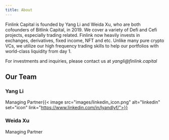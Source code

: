 ```yaml
---
title: About
---
```

Finlink Capital is founded by Yang Li and Weida Xu, who are both cofounders of Bitlink Capital, in 2019.
We cover a variety of Defi and Cefi projects, especially trading related. Finlink now heavily invests
in exchanges, derivatives, fixed income, NFT and etc. Unlike many pure crypto VCs,
we utilize our high frequency trading skills to help our portfolios with world-class liquidity from day 1.

For investments and inquiries, please contact us at _yangli@finlink.capital_

## Our Team
### Yang Li
Managing Partner{{< image src="images/linkedin_icon.png" alt="linkedin" set="icon" link="https://www.linkedin.com/in/lyandlyf/">}}

### Weida Xu
Managing Partner
